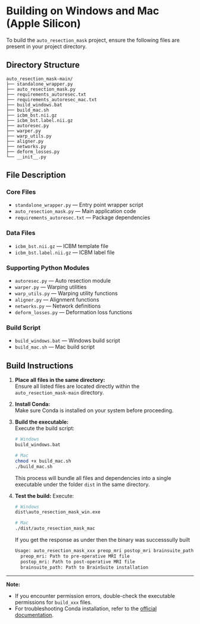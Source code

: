 # Building on Windows and Mac (Apple Silicon)

To build the `auto_resection_mask` project, ensure the following files are present in your project directory.

## Directory Structure

```
auto_resection_mask-main/
├── standalone_wrapper.py
├── auto_resection_mask.py
├── requirements_autoresec.txt
├── requirements_autoresec_mac.txt
├── build_windows.bat
├── build_mac.sh
├── icbm_bst.nii.gz
├── icbm_bst.label.nii.gz
├── autoresec.py
├── warper.py
├── warp_utils.py
├── aligner.py
├── networks.py
├── deform_losses.py
└── __init__.py
```

## File Description

### Core Files
- `standalone_wrapper.py` — Entry point wrapper script
- `auto_resection_mask.py` — Main application code
- `requirements_autoresec.txt` — Package dependencies

### Data Files
- `icbm_bst.nii.gz` — ICBM template file
- `icbm_bst.label.nii.gz` — ICBM label file

### Supporting Python Modules
- `autoresec.py` — Auto resection module
- `warper.py` — Warping utilities
- `warp_utils.py` — Warping utility functions
- `aligner.py` — Alignment functions
- `networks.py` — Network definitions
- `deform_losses.py` — Deformation loss functions

### Build Script
- `build_windows.bat` — Windows build script
- `build_mac.sh` — Mac build script

## Build Instructions

1. **Place all files in the same directory:**  
   Ensure all listed files are located directly within the `auto_resection_mask-main` directory.

2. **Install Conda:**  
   Make sure Conda is installed on your system before proceeding.

3. **Build the executable:**  
   Execute the build script:
   ```bash
   # Windows
   build_windows.bat

   # Mac
   chmod +x build_mac.sh
   ./build_mac.sh
   ```
   This process will bundle all files and dependencies into a single executable under the folder ```dist``` in the same directory.

4. **Test the build:**
   Execute:
   ```bash
   # Windows
   dist\auto_resection_mask_win.exe

   # Mac
   ./dist/auto_resection_mask_mac
   ```
   If you get the response as under then the binary was successsully built
   ```bash
   Usage: auto_resection_mask_xxx preop_mri postop_mri brainsuite_path
     preop_mri: Path to pre-operative MRI file
     postop_mri: Path to post-operative MRI file
     brainsuite_path: Path to BrainSuite installation
   ```
---
**Note:**  
- If you encounter permission errors, double-check the executable permissions for `build_xxx` files.
- For troubleshooting Conda installation, refer to the [official documentation](https://docs.conda.io/projects/conda/en/latest/user-guide/install/index.html).
